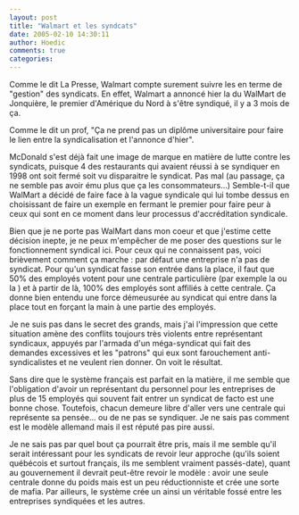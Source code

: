 ```yaml
---
layout: post
title: "Walmart et les syndcats"
date: 2005-02-10 14:30:11
author: Hoedic
comments: true
categories: 
---
```



Comme le dit La Presse, Walmart compte surement suivre les  en terme de "gestion" des syndicats. En effet, Walmart a annoncé hier la  du WalMart de Jonquière, le premier d'Amérique du Nord à s'être syndiqué, il y a 3 mois de ça.

Comme le dit un prof, "Ça ne prend pas un diplôme universitaire pour faire le lien entre la syndicalisation et l'annonce d'hier".

McDonald s'est déjà fait une image de marque en matière de lutte contre les syndicats, puisque 4 des restaurants qui avaient réussi à se syndiquer en 1998 ont soit fermé soit vu disparaitre le syndicat. Pas mal (au passage, ça ne semble pas avoir ému plus que ça les consommateurs...) Semble-t-il que WalMart a décidé de faire face à la vague syndicale qui lui tombe dessus en choisissant de faire un exemple en fermant le premier pour faire peur à ceux qui sont en ce moment dans leur processus d'accréditation syndicale.

Bien que je ne porte pas WalMart dans mon coeur et que j'estime cette décision inepte, je ne peux m'empêcher de me poser des questions sur le fonctionnement syndical ici. Pour ceux qui ne connaissent pas, voici brièvement comment ça marche : par défaut une entreprise n'a pas de syndicat. Pour qu'un syndicat fasse son entrée dans la place, il faut que 50% des employés votent pour une centrale particulière (par exemple la  ou la ) et à partir de là, 100% des employés sont affiliés à cette centrale. Ça donne bien entendu une force démeusurée au syndicat qui entre dans la place tout en forçant la main à une partie des employés.

Je ne suis pas dans le secret des grands, mais j'ai l'impression que cette situation amène des conflits toujours très violents entre représentant syndicaux, appuyés par l'armada d'un méga-syndicat qui fait des demandes excessives et les "patrons" qui eux sont farouchement anti-syndicalistes et ne veulent rien donner. On voit le résultat.

Sans dire que le système français est parfait en la matière, il me semble que l'obligation d'avoir un représentant du personnel pour les entreprises de plus de 15 employés qui souvent fait entrer un syndicat de facto est une bonne chose. Toutefois, chacun demeure libre d'aller vers une centrale qui représente sa pensée... ou de ne pas se syndiquer. Je ne sais pas comment est le modèle allemand mais il est réputé pas pire aussi.

Je ne sais pas par quel bout ça pourrait être pris, mais il me semble qu'il serait intéressant pour les syndicats de revoir leur approche (qu'ils soient québécois et surtout français, ils me semblent vraiment passés-date), quant au gouvernement il devrait peut-être revoir le modèle : avoir une seule centrale donne du poids mais est un peu réductionniste et crée une sorte de mafia. Par ailleurs, le système crée un ainsi un véritable fossé entre les entreprises syndiquées et les autres.